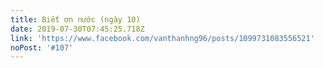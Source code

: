 ```yaml
---
title: Biết ơn nước (ngày 10)
date: 2019-07-30T07:45:25.718Z
link: 'https://www.facebook.com/vanthanhng96/posts/1099731083556521'
noPost: '#107'
---
```


